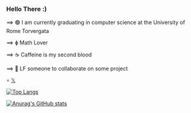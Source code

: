 ### Hello There :)


⟹ 🟢 I am currently graduating in computer science at the University of Rome Torvergata

⟹ ɸ Math Lover

⟹ ☕️ Caffeine is my second blood

⟹ 🔭 LF someone to collaborate on some project


∘ [𝕏](https://twitter.com/Levvonci)

[![Top Langs](https://github-readme-stats.vercel.app/api/top-langs/?username=Levvonci&theme=dark&hide=HTML)](https://github.com/anuraghazra/github-readme-stats)

[![Anurag's GitHub stats](https://github-readme-stats.vercel.app/api?username=Levvonci&theme=dark)](https://github.com/anuraghazra/github-readme-stats)


